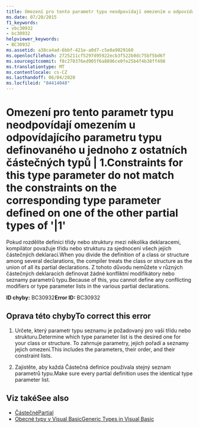 ```yaml
---
title: Omezení pro tento parametr typu neodpovídají omezením u odpovídajícího parametru typu definovaného u jednoho z ostatních částečných typů | 1.
ms.date: 07/20/2015
f1_keywords:
- vbc30932
- bc30932
helpviewer_keywords:
- BC30932
ms.assetid: a38ca4ad-6bbf-421e-a0d7-c5e0a9029160
ms.openlocfilehash: 2725211cf5297d95922ecb3f522b0dc75bf5bd6f
ms.sourcegitcommit: f8c270376ed905f6a8896ce0fe25b4f4b38ff498
ms.translationtype: MT
ms.contentlocale: cs-CZ
ms.lasthandoff: 06/04/2020
ms.locfileid: "84414048"
---
```

# <a name="constraints-for-this-type-parameter-do-not-match-the-constraints-on-the-corresponding-type-parameter-defined-on-one-of-the-other-partial-types-of-1"></a><span data-ttu-id="04975-102">Omezení pro tento parametr typu neodpovídají omezením u odpovídajícího parametru typu definovaného u jednoho z ostatních částečných typů | 1.</span><span class="sxs-lookup"><span data-stu-id="04975-102">Constraints for this type parameter do not match the constraints on the corresponding type parameter defined on one of the other partial types of '|1'</span></span>
<span data-ttu-id="04975-103">Pokud rozdělíte definici třídy nebo struktury mezi několika deklaracemi, kompilátor považuje třídu nebo strukturu za sjednocení všech jejích částečných deklarací.</span><span class="sxs-lookup"><span data-stu-id="04975-103">When you divide the definition of a class or structure among several declarations, the compiler treats the class or structure as the union of all its partial declarations.</span></span> <span data-ttu-id="04975-104">Z tohoto důvodu nemůžete v různých částečných deklaracích definovat žádné konfliktní modifikátory nebo seznamy parametrů typu.</span><span class="sxs-lookup"><span data-stu-id="04975-104">Because of this, you cannot define any conflicting modifiers or type parameter lists in the various partial declarations.</span></span>  
  
 <span data-ttu-id="04975-105">**ID chyby:** BC30932</span><span class="sxs-lookup"><span data-stu-id="04975-105">**Error ID:** BC30932</span></span>  
  
## <a name="to-correct-this-error"></a><span data-ttu-id="04975-106">Oprava této chyby</span><span class="sxs-lookup"><span data-stu-id="04975-106">To correct this error</span></span>  
  
1. <span data-ttu-id="04975-107">Určete, který parametr typu seznamu je požadovaný pro vaši třídu nebo strukturu.</span><span class="sxs-lookup"><span data-stu-id="04975-107">Determine which type parameter list is the desired one for your class or structure.</span></span> <span data-ttu-id="04975-108">To zahrnuje parametry, jejich pořadí a seznamy jejich omezení.</span><span class="sxs-lookup"><span data-stu-id="04975-108">This includes the parameters, their order, and their constraint lists.</span></span>  
  
2. <span data-ttu-id="04975-109">Zajistěte, aby každá Částečná definice používala stejný seznam parametrů typu.</span><span class="sxs-lookup"><span data-stu-id="04975-109">Make sure every partial definition uses the identical type parameter list.</span></span>  
  
## <a name="see-also"></a><span data-ttu-id="04975-110">Viz také</span><span class="sxs-lookup"><span data-stu-id="04975-110">See also</span></span>

- [<span data-ttu-id="04975-111">Částečné</span><span class="sxs-lookup"><span data-stu-id="04975-111">Partial</span></span>](../language-reference/modifiers/partial.md)
- [<span data-ttu-id="04975-112">Obecné typy v Visual Basic</span><span class="sxs-lookup"><span data-stu-id="04975-112">Generic Types in Visual Basic</span></span>](../programming-guide/language-features/data-types/generic-types.md)
